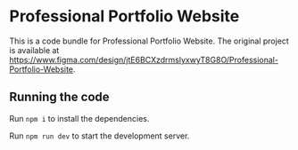 
  # Professional Portfolio Website

  This is a code bundle for Professional Portfolio Website. The original project is available at https://www.figma.com/design/jtE6BCXzdrmslyxwyT8G8O/Professional-Portfolio-Website.

  ## Running the code

  Run `npm i` to install the dependencies.

  Run `npm run dev` to start the development server.
  